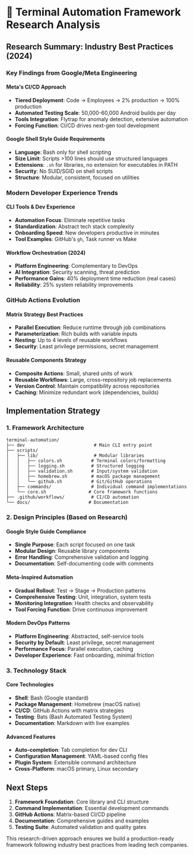 # 🔬 Terminal Automation Framework Research Analysis

## Research Summary: Industry Best Practices (2024)

### Key Findings from Google/Meta Engineering

#### Meta's CI/CD Approach
- **Tiered Deployment**: Code → Employees → 2% production → 100% production
- **Automated Testing Scale**: 50,000-60,000 Android builds per day
- **Tools Integration**: Flytrap for anomaly detection, extensive automation
- **Forcing Function**: CI/CD drives next-gen tool development

#### Google Shell Style Guide Requirements
- **Language**: Bash only for shell scripting
- **Size Limit**: Scripts >100 lines should use structured languages
- **Extensions**: `.sh` for libraries, no extension for executables in PATH
- **Security**: No SUID/SGID on shell scripts
- **Structure**: Modular, consistent, focused on utilities

### Modern Developer Experience Trends

#### CLI Tools & Dev Experience
- **Automation Focus**: Eliminate repetitive tasks
- **Standardization**: Abstract tech stack complexity
- **Onboarding Speed**: New developers productive in minutes
- **Tool Examples**: GitHub's `gh`, Task runner vs Make

#### Workflow Orchestration (2024)
- **Platform Engineering**: Complementary to DevOps
- **AI Integration**: Security scanning, threat prediction
- **Performance Gains**: 40% deployment time reduction (real cases)
- **Reliability**: 25% system reliability improvements

### GitHub Actions Evolution

#### Matrix Strategy Best Practices
- **Parallel Execution**: Reduce runtime through job combinations
- **Parameterization**: Rich builds with variable inputs
- **Nesting**: Up to 4 levels of reusable workflows
- **Security**: Least privilege permissions, secret management

#### Reusable Components Strategy
- **Composite Actions**: Small, shared units of work
- **Reusable Workflows**: Large, cross-repository job replacements
- **Version Control**: Maintain compatibility across repositories
- **Caching**: Minimize redundant work (dependencies, builds)

## Implementation Strategy

### 1. Framework Architecture
```
terminal-automation/
├── dev                          # Main CLI entry point
├── scripts/
│   ├── lib/                     # Modular libraries
│   │   ├── colors.sh           # Terminal colors/formatting
│   │   ├── logging.sh          # Structured logging
│   │   ├── validation.sh       # Input/system validation
│   │   ├── homebrew.sh         # macOS package management
│   │   └── github.sh           # Git/GitHub operations
│   ├── commands/               # Individual command implementations
│   └── core.sh                # Core framework functions
├── .github/workflows/          # CI/CD automation
└── docs/                      # Documentation
```

### 2. Design Principles (Based on Research)

#### Google Style Guide Compliance
- **Single Purpose**: Each script focused on one task
- **Modular Design**: Reusable library components
- **Error Handling**: Comprehensive validation and logging
- **Documentation**: Self-documenting code with comments

#### Meta-Inspired Automation
- **Gradual Rollout**: Test → Stage → Production patterns  
- **Comprehensive Testing**: Unit, integration, system tests
- **Monitoring Integration**: Health checks and observability
- **Tool Forcing Function**: Drive continuous improvement

#### Modern DevOps Patterns
- **Platform Engineering**: Abstracted, self-service tools
- **Security by Default**: Least privilege, secret management
- **Performance Focus**: Parallel execution, caching
- **Developer Experience**: Fast onboarding, minimal friction

### 3. Technology Stack

#### Core Technologies
- **Shell**: Bash (Google standard)
- **Package Management**: Homebrew (macOS native)
- **CI/CD**: GitHub Actions with matrix strategies
- **Testing**: Bats (Bash Automated Testing System)
- **Documentation**: Markdown with live examples

#### Advanced Features
- **Auto-completion**: Tab completion for dev CLI
- **Configuration Management**: YAML-based config files
- **Plugin System**: Extensible command architecture
- **Cross-Platform**: macOS primary, Linux secondary

## Next Steps

1. **Framework Foundation**: Core library and CLI structure
2. **Command Implementation**: Essential development commands
3. **GitHub Actions**: Matrix-based CI/CD pipeline
4. **Documentation**: Comprehensive guides and examples
5. **Testing Suite**: Automated validation and quality gates

This research-driven approach ensures we build a production-ready framework following industry best practices from leading tech companies.